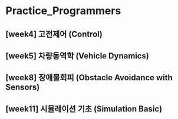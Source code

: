 # Practice_Programmers

## [week4] 고전제어 (Control)

## [week5] 차량동역학 (Vehicle Dynamics)

## [week8] 장애물회피 (Obstacle Avoidance with Sensors)

## [week11] 시뮬레이션 기초 (Simulation Basic)
